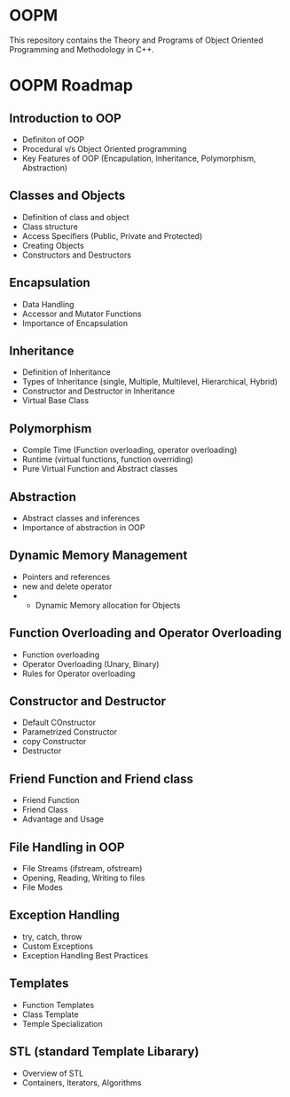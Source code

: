 # OOPM
This repository contains the Theory and Programs of Object Oriented Programming and Methodology in C++.


# OOPM Roadmap

## Introduction to OOP
- Definiton of OOP
- Procedural v/s Object Oriented programming
- Key Features of OOP (Encapulation, Inheritance, Polymorphism, Abstraction)

## Classes and Objects
- Definition of class and object
- Class structure
- Access Specifiers (Public, Private and Protected)
- Creating Objects
- Constructors and Destructors

## Encapsulation
- Data Handling
- Accessor and Mutator Functions
- Importance of Encapsulation

## Inheritance
- Definition of Inheritance
- Types of Inheritance (single, Multiple, Multilevel, Hierarchical, Hybrid)
- Constructor and Destructor in Inheritance
- Virtual Base Class

## Polymorphism
- Comple Time (Function overloading, operator overloading)
 - Runtime (virtual functions, function overriding)
 - Pure Virtual Function and Abstract classes

## Abstraction
- Abstract classes and inferences
- Importance of abstraction in OOP

## Dynamic Memory Management
- Pointers and references
- new and delete operator
- - Dynamic Memory allocation for Objects

## Function Overloading and Operator Overloading
- Function overloading
- Operator Overloading (Unary, Binary)
- Rules for Operator overloading

## Constructor and Destructor
- Default COnstructor
- Parametrized Constructor
- copy Constructor
- Destructor

## Friend Function and Friend class
- Friend Function
- Friend Class
- Advantage and Usage

## File Handling in OOP
- File Streams (ifstream, ofstream)
- Opening, Reading, Writing to files
- File Modes

## Exception Handling
- try, catch, throw
- Custom Exceptions
- Exception Handling Best Practices

## Templates
- Function Templates
- Class Template
- Temple Specialization

## STL (standard Template Libarary)
- Overview of STL
- Containers, Iterators, Algorithms
